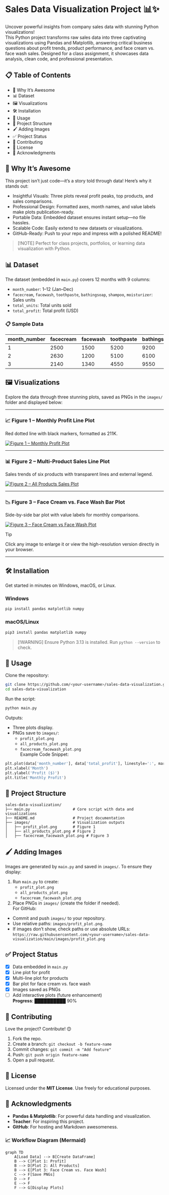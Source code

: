 # Sales Data Visualization Project 📊✨  
Uncover powerful insights from company sales data with stunning Python visualizations!  
This Python project transforms raw sales data into three captivating visualizations using Pandas and Matplotlib, answering critical business questions about profit trends, product performance, and face cream vs. face wash sales. Designed for a class assignment, it showcases data analysis, clean code, and professional presentation.  
## 📋 Table of Contents  
- 🌟 Why It’s Awesome  
- 📊 Dataset  
- 🖼️ Visualizations  
- 🛠️ Installation  
- 🚀 Usage  
- 📂 Project Structure  
- 🖌️ Adding Images  
- ✅ Project Status  
- 🤝 Contributing  
- 📜 License  
- 🙏 Acknowledgments  
## 🌟 Why It’s Awesome  
This project isn’t just code—it’s a story told through data! Here’s why it stands out:  
- Insightful Visuals: Three plots reveal profit peaks, top products, and sales comparisons.  
- Professional Design: Formatted axes, month names, and value labels make plots publication-ready.  
- Portable Data: Embedded dataset ensures instant setup—no file hassles.  
- Scalable Code: Easily extend to new datasets or visualizations.  
- GitHub-Ready: Push to your repo and impress with a polished README!  
> [!NOTE] Perfect for class projects, portfolios, or learning data visualization with Python.  
## 📊 Dataset  
The dataset (embedded in `main.py`) covers 12 months with 9 columns:  
- `month_number`: 1–12 (Jan–Dec)  
- `facecream`, `facewash`, `toothpaste`, `bathingsoap`, `shampoo`, `moisturizer`: Sales units  
- `total_units`: Total units sold  
- `total_profit`: Total profit (USD)  
### 📋 Sample Data  
| month_number | facecream | facewash | toothpaste | bathingsoap | shampoo | moisturizer | total_units | total_profit |  
|--------------|-----------|----------|------------|-------------|---------|-------------|--------------|--------------|  
| 1 | 2500 | 1500 | 5200 | 9200 | 1200 | 1500 | 21100 | 211000 |  
| 2 | 2630 | 1200 | 5100 | 6100 | 2100 | 1200 | 18330 | 183300 |  
| 3 | 2140 | 1340 | 4550 | 9550 | 3550 | 1340 | 22470 | 224700 |  
## 🖼️ Visualizations

Explore the data through three stunning plots, saved as PNGs in the `images/` folder and displayed below:

---

### 📈 **Figure 1 – Monthly Profit Line Plot**  
Red dotted line with black markers, formatted as 211K.

[![Figure 1 – Monthly Profit Plot](images/Figure_1.png)](images/Figure_1.png)

---

### 📊 **Figure 2 – Multi-Product Sales Line Plot**  
Sales trends of six products with transparent lines and external legend.

[![Figure 2 – All Products Sales Plot](images/Figure_2.png)](images/Figure_2.png)

---

### 📉 **Figure 3 – Face Cream vs. Face Wash Bar Plot**  
Side-by-side bar plot with value labels for monthly comparisons.

[![Figure 3 – Face Cream vs Face Wash Plot](images/Figure_2.png)](images/Figure_2.png)

> [!TIP]  
> Click any image to enlarge it or view the high-resolution version directly in your browser.

---
## 🛠️ Installation  
Get started in minutes on Windows, macOS, or Linux.  
### Windows  
```bash  
pip install pandas matplotlib numpy  
```  
### macOS/Linux  
```bash  
pip3 install pandas matplotlib numpy  
```  
> [!WARNING] Ensure Python 3.13 is installed. Run `python --version` to check.  
## 🚀 Usage  
Clone the repository:  
```bash  
git clone https://github.com/<your-username>/sales-data-visualization.git  
cd sales-data-visualization  
```  
Run the script:  
```bash  
python main.py  
```  
Outputs:  
- Three plots display.  
- PNGs save to `images/`:  
  - `profit_plot.png`  
  - `all_products_plot.png`  
  - `facecream_facewash_plot.png`  
Example Code Snippet:  
```python  
plt.plot(data['month_number'], data['total_profit'], linestyle=':', marker='o', color='red')  
plt.xlabel('Month')  
plt.ylabel('Profit ($)')  
plt.title('Monthly Profit')  
```  
## 📂 Project Structure  
```
sales-data-visualization/  
├── main.py                   # Core script with data and visualizations  
├── README.md                 # Project documentation  
├── images/                   # Visualization outputs  
│   ├── profit_plot.png       # Figure 1  
│   ├── all_products_plot.png # Figure 2  
│   ├── facecream_facewash_plot.png # Figure 3  
```  
## 🖌️ Adding Images  
Images are generated by `main.py` and saved in `images/`. To ensure they display:  
1. Run `main.py` to create:  
   - `profit_plot.png`  
   - `all_products_plot.png`  
   - `facecream_facewash_plot.png`  
2. Place PNGs in `images/` (create the folder if needed).  
For GitHub:  
- Commit and push `images/` to your repository.  
- Use relative paths: `images/profit_plot.png`.  
- If images don’t show, check paths or use absolute URLs:  
  `https://raw.githubusercontent.com/<your-username>/sales-data-visualization/main/images/profit_plot.png`  
## ✅ Project Status  
- [x] Data embedded in `main.py`  
- [x] Line plot for profit  
- [x] Multi-line plot for products  
- [x] Bar plot for face cream vs. face wash  
- [x] Images saved as PNGs  
- [ ] Add interactive plots (future enhancement)  
**Progress**: ██████████ 90%  
## 🤝 Contributing  
Love the project? Contribute! 😊  
1. Fork the repo.  
2. Create a branch: `git checkout -b feature-name`  
3. Commit changes: `git commit -m "Add feature"`  
4. Push: `git push origin feature-name`  
5. Open a pull request.  
## 📜 License  
Licensed under the **MIT License**. Use freely for educational purposes.  
## 🙏 Acknowledgments  
- **Pandas & Matplotlib**: For powerful data handling and visualization.  
- **Teacher**: For inspiring this project.  
- **GitHub**: For hosting and Markdown awesomeness.  
### 📈 Workflow Diagram (Mermaid)  
```mermaid  
graph TD  
    A[Load Data] --> B[Create DataFrame]  
    B --> C[Plot 1: Profit]  
    B --> D[Plot 2: All Products]  
    B --> E[Plot 3: Face Cream vs. Face Wash]  
    C --> F[Save PNGs]  
    D --> F  
    E --> F  
    F --> G[Display Plots]  
```  
